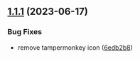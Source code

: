 ## [1.1.1](https://github.com/SignalRichard/userscript-compendium-linkedin-profile-print/compare/v1.1.0...v1.1.1) (2023-06-17)


### Bug Fixes

* remove tampermonkey icon ([6edb2b8](https://github.com/SignalRichard/userscript-compendium-linkedin-profile-print/commit/6edb2b80bd6cb6a023dedf2d430424b62c138ad7))


